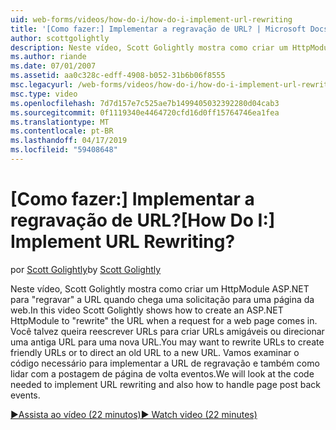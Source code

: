 ```yaml
---
uid: web-forms/videos/how-do-i/how-do-i-implement-url-rewriting
title: '[Como fazer:] Implementar a regravação de URL? | Microsoft Docs'
author: scottgolightly
description: Neste vídeo, Scott Golightly mostra como criar um HttpModule ASP.NET para 'regravar' a URL quando chega uma solicitação para uma página da web. Talvez você queira reescrever...
ms.author: riande
ms.date: 07/01/2007
ms.assetid: aa0c328c-edff-4908-b052-31b6b06f8555
msc.legacyurl: /web-forms/videos/how-do-i/how-do-i-implement-url-rewriting
msc.type: video
ms.openlocfilehash: 7d7d157e7c525ae7b1499405032392280d04cab3
ms.sourcegitcommit: 0f1119340e4464720cfd16d0ff15764746ea1fea
ms.translationtype: MT
ms.contentlocale: pt-BR
ms.lasthandoff: 04/17/2019
ms.locfileid: "59408648"
---
```

# <a name="how-do-i-implement-url-rewriting"></a><span data-ttu-id="3146b-105">[Como fazer:] Implementar a regravação de URL?</span><span class="sxs-lookup"><span data-stu-id="3146b-105">[How Do I:] Implement URL Rewriting?</span></span>

<span data-ttu-id="3146b-106">por [Scott Golightly](https://github.com/scottgolightly)</span><span class="sxs-lookup"><span data-stu-id="3146b-106">by [Scott Golightly](https://github.com/scottgolightly)</span></span>

<span data-ttu-id="3146b-107">Neste vídeo, Scott Golightly mostra como criar um HttpModule ASP.NET para "regravar" a URL quando chega uma solicitação para uma página da web.</span><span class="sxs-lookup"><span data-stu-id="3146b-107">In this video Scott Golightly shows how to create an ASP.NET HttpModule to "rewrite" the URL when a request for a web page comes in.</span></span> <span data-ttu-id="3146b-108">Você talvez queira reescrever URLs para criar URLs amigáveis ou direcionar uma antiga URL para uma nova URL.</span><span class="sxs-lookup"><span data-stu-id="3146b-108">You may want to rewrite URLs to create friendly URLs or to direct an old URL to a new URL.</span></span> <span data-ttu-id="3146b-109">Vamos examinar o código necessário para implementar a URL de regravação e também como lidar com a postagem de página de volta eventos.</span><span class="sxs-lookup"><span data-stu-id="3146b-109">We will look at the code needed to implement URL rewriting and also how to handle page post back events.</span></span>

[<span data-ttu-id="3146b-110">&#9654;Assista ao vídeo (22 minutos)</span><span class="sxs-lookup"><span data-stu-id="3146b-110">&#9654; Watch video (22 minutes)</span></span>](https://channel9.msdn.com/Blogs/ASP-NET-Site-Videos/how-do-i-implement-url-rewriting)
